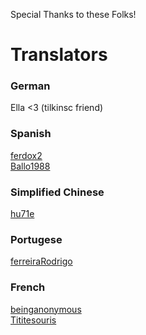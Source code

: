 
Special Thanks to these Folks!

# Translators  
### German
Ella <3 (tilkinsc friend)

### Spanish
[ferdox2](https://github.com/ferdox2)  
[Ballo1988](https://github.com/Ballo1988)  

### Simplified Chinese
[hu71e](https://github.com/hu71e)  

### Portugese
[ferreiraRodrigo](https://github.com/ferreiraRodrigo)  

### French
[beinganonymous](https://github.com/beinganonymous)  
[Tititesouris](https://github.com/Tititesouris)  

